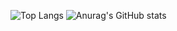 ![Top Langs](https://github-readme-stats-sigma-henna-54.vercel.app/api/top-langs/?username=PostmanB&count_private=true&hide&layout=compact&theme=github_dark&hide_border=true&title_color=22c55e_color=cdb4db&text_color=eee&text_bold=true)
![Anurag's GitHub stats](https://github-readme-stats-sigma-henna-54.vercel.app/api?username=PostmanB&count_private=true&show_icons=true&theme=github_dark&hide_border=true&title_color=22c55e&icon_color=22c55e&text_color=c52289&custom_title=GitHub Stats&hide_title=true)
